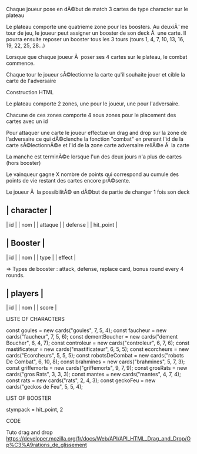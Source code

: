  Chaque joueur pose en dÃ©but de match 3 cartes de type character sur le plateau

Le plateau comporte une quatrieme zone pour les boosters.
Au deuxiÃ¨me tour de jeu, le joueur peut assigner un booster de son deck Ã  une carte.
Il pourra ensuite reposer un booster tous les 3 tours (tours 1, 4, 7, 10, 13, 16, 19, 22, 25, 28...)

Lorsque que chaque joueur Ã  poser ses 4 cartes sur le plateau, le combat commence.

Chaque tour le joueur sÃ©lectionne la carte qu'il souhaite jouer et cible la carte de l'adversaire




Construction HTML

Le plateau comporte 2 zones, une pour le joueur, une pour l'adversaire.

Chacune de ces zones comporte 4 sous zones pour le placement des cartes avec un id

Pour attaquer une carte le joueur effectue un drag and drop sur la zone de l'adversaire ce qui dÃ©clenche
la fonction "combat" en prenant l'id de la carte sÃ©lectionnÃ©e et l'id de la zone carte adversaire reliÃ©e
Ã  la carte

La manche est terminÃ©e lorsque l'un des deux jours n'a plus de cartes (hors booster)

Le vainqueur gagne X nombre de points qui correspond au cumule des points de vie restant des cartes
encore prÃ©sente.

Le joueur Ã  la possibilitÃ© en dÃ©but de partie de changer 1 fois son deck

| character |
-------------
|    id     |
|   nom     |
|  attaque  |
|  defense  |
| hit_point |


|  Booster  |
-------------
|    id     |
|   nom     |
|   type    |
|  effect   |

=> Types de booster : attack, defense, replace card, bonus round every 4 rounds.

|  players  |
-------------
|    id     |
|   nom     |
|  score    |  


LISTE OF CHARACTERS

const goules = new cards("goules", 7, 5, 4);
const faucheur = new cards("faucheur", 7, 5, 6);
const dementBoucher = new cards("dement Boucher", 6, 4, 7);
const controleur = new cards("controleur", 6, 7, 6);
const mastificateur = new cards("mastificateur", 6, 5, 5);
const ecorcheurs = new cards("Ecorcheurs", 5, 5, 5);
const robotsDeCombat = new cards("robots De Combat", 6, 10, 8);
const brahmines = new cards("brahmines", 5, 7, 3);
const griffemorts = new cards("griffemorts", 9, 7, 9);
const grosRats = new cards("gros Rats", 3, 3, 3);
const mantes = new cards("mantes", 4, 7, 4);
const rats = new cards("rats", 2, 4, 3);
const geckoFeu = new cards("geckos de Feu", 5, 5, 4);


LIST OF BOOSTER

stympack = hit_point, 2


CODE 

Tuto drag and drop
https://developer.mozilla.org/fr/docs/Web/API/API_HTML_Drag_and_Drop/Op%C3%A9rations_de_glissement
